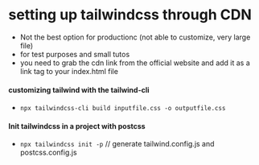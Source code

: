 # setting up tailwindcss through CDN

- Not the best option for productionc (not able to customize, very large file)
- for test purposes and small tutos
- you need to grab the cdn link from the official website and add it as a link tag to your index.html file

#### customizing tailwind with the tailwind-cli

- `npx tailwindcss-cli build inputfile.css -o outputfile.css`

#### Init tailwindcss in a project with postcss

- `npx tailwindcss init -p` // generate tailwind.config.js and postcss.config.js
